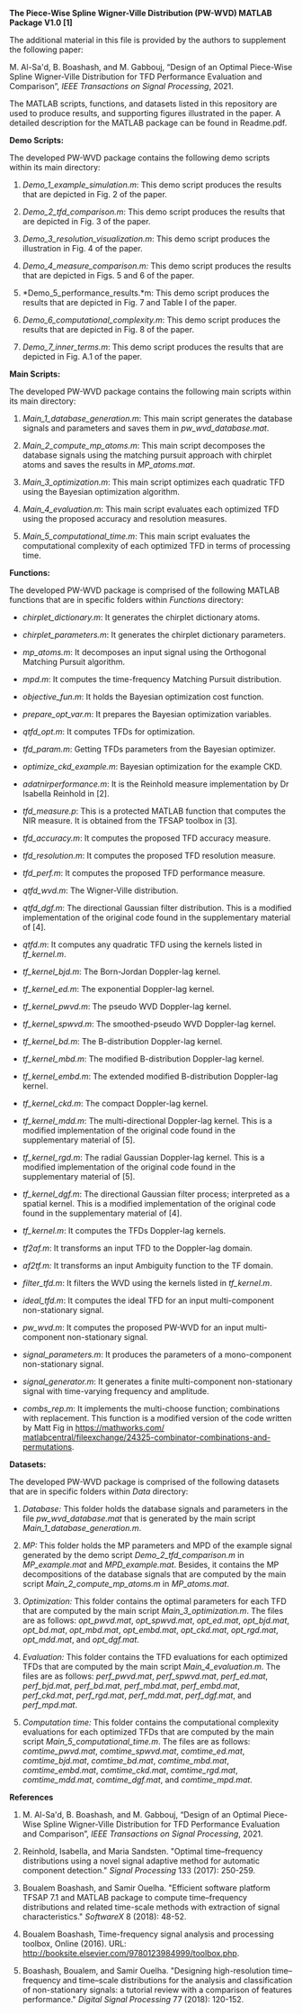 **The Piece-Wise Spline Wigner-Ville Distribution (PW-WVD) MATLAB Package V1.0
[1]**

The additional material in this file is provided by the authors to supplement
the following paper:

M. Al-Sa'd, B. Boashash, and M. Gabbouj, “Design of an Optimal Piece-Wise Spline
Wigner-Ville Distribution for TFD Performance Evaluation and Comparison”, *IEEE
Transactions on Signal Processing*, 2021.

The MATLAB scripts, functions, and datasets listed in this repository are used
to produce results, and supporting figures illustrated in the paper. A detailed
description for the MATLAB package can be found in Readme.pdf.

**Demo Scripts:**

The developed PW-WVD package contains the following demo scripts within its main
directory:

1.  *Demo_1_example_simulation.m*: This demo script produces the results that
    are depicted in Fig. 2 of the paper.

2.  *Demo_2_tfd_comparison.m*: This demo script produces the results that are
    depicted in Fig. 3 of the paper.

3.  *Demo_3_resolution_visualization.m*: This demo script produces the
    illustration in Fig. 4 of the paper.

4.  *Demo_4_measure_comparison.m:* This demo script produces the results that
    are depicted in Figs. 5 and 6 of the paper.

5.  *Demo_5_performance\_results.*m: This demo script produces the results
    that are depicted in Fig. 7 and Table I of the paper.

6.  *Demo_6_computational_complexity.m*: This demo script produces the results
    that are depicted in Fig. 8 of the paper.

7.  *Demo_7_inner_terms.m*: This demo script produces the results that are
    depicted in Fig. A.1 of the paper.

**Main Scripts:**

The developed PW-WVD package contains the following main scripts within its main
directory:

1.  *Main_1_database_generation.m*: This main script generates the database
    signals and parameters and saves them in *pw_wvd_database.mat*.

2.  *Main_2_compute_mp_atoms.m*: This main script decomposes the database
    signals using the matching pursuit approach with chirplet atoms and saves
    the results in *MP_atoms.mat*.

3.  *Main_3_optimization.m*: This main script optimizes each quadratic TFD using
    the Bayesian optimization algorithm.

4.  *Main_4_evaluation.m*: This main script evaluates each optimized TFD using
    the proposed accuracy and resolution measures.

5.  *Main_5_computational_time.m*: This main script evaluates the computational
    complexity of each optimized TFD in terms of processing time.

**Functions:**

The developed PW-WVD package is comprised of the following MATLAB functions that
are in specific folders within *Functions* directory:

-   *chirplet_dictionary.m*: It generates the chirplet dictionary atoms.

-   *chirplet_parameters.m*: It generates the chirplet dictionary parameters.

-   *mp\_atoms.m*: It decomposes an input signal using the Orthogonal Matching
    Pursuit algorithm.

-   *mpd.m*: It computes the time-frequency Matching Pursuit distribution.

-   *objective_fun.m*: It holds the Bayesian optimization cost function.

-   *prepare_opt_var.m*: It prepares the Bayesian optimization variables.

-   *qtfd_opt.m*: It computes TFDs for optimization.

-   *tfd_param.m*: Getting TFDs parameters from the Bayesian optimizer.

-   *optimize_ckd_example.m*: Bayesian optimization for the example CKD.

-   *adatnirperformance.m*: It is the Reinhold measure implementation by Dr
    Isabella Reinhold in [2].

-   *tfd\_measure.p*: This is a protected MATLAB function that computes the NIR
    measure. It is obtained from the TFSAP toolbox in [3].

-   *tfd_accuracy.m*: It computes the proposed TFD accuracy measure.

-   *tfd_resolution.m*: It computes the proposed TFD resolution measure.

-   *tfd_perf.m*: It computes the proposed TFD performance measure.

-   *qtfd_wvd.m*: The Wigner-Ville distribution.

-   *qtfd_dgf.m*: The directional Gaussian filter distribution. This is a
    modified implementation of the original code found in the supplementary
    material of [4].

-   *qtfd.m*: It computes any quadratic TFD using the kernels listed in
    *tf_kernel.m*.

-   *tf_kernel_bjd.m*: The Born-Jordan Doppler-lag kernel.

-   *tf_kernel_ed.m*: The exponential Doppler-lag kernel.

-   *tf_kernel_pwvd.m*: The pseudo WVD Doppler-lag kernel.

-   *tf_kernel_spwvd.m*: The smoothed-pseudo WVD Doppler-lag kernel.

-   *tf_kernel_bd.m*: The B-distribution Doppler-lag kernel.

-   *tf_kernel_mbd.m*: The modified B-distribution Doppler-lag kernel.

-   *tf_kernel_embd.m*: The extended modified B-distribution Doppler-lag kernel.

-   *tf_kernel_ckd.m*: The compact Doppler-lag kernel.

-   *tf_kernel_mdd.m*: The multi-directional Doppler-lag kernel. This is a
    modified implementation of the original code found in the supplementary
    material of [5].

-   *tf_kernel_rgd.m*: The radial Gaussian Doppler-lag kernel. This is a
    modified implementation of the original code found in the supplementary
    material of [5].

-   *tf_kernel_dgf.m*: The directional Gaussian filter process; interpreted as a
    spatial kernel. This is a modified implementation of the original code found
    in the supplementary material of [4].

-   *tf_kernel.m*: It computes the TFDs Doppler-lag kernels.

-   *tf2af.m*: It transforms an input TFD to the Doppler-lag domain.

-   *af2tf.m:* It transforms an input Ambiguity function to the TF domain.

-   *filter_tfd.m*: It filters the WVD using the kernels listed in
    *tf_kernel.m*.

-   *ideal_tfd.m*: It computes the ideal TFD for an input multi-component
    non-stationary signal.

-   *pw_wvd.m*: It computes the proposed PW-WVD for an input multi-component
    non-stationary signal.

-   *signal_parameters.m*: It produces the parameters of a mono-component
    non-stationary signal.

-   *signal_generator.m*: It generates a finite multi-component non-stationary
    signal with time-varying frequency and amplitude.

-   *combs_rep.m*: It implements the multi-choose function; combinations with
    replacement. This function is a modified version of the code written by Matt
    Fig in [https://mathworks.com/  
    matlabcentral/fileexchange/24325-combinator-combinations-and-permutations](https://mathworks.com/matlabcentral/fileexchange/24325-combinator-combinations-and-permutations).

**Datasets:**

The developed PW-WVD package is comprised of the following datasets that are in
specific folders within *Data* directory:

1.  *Database:* This folder holds the database signals and parameters in the
    file *pw_wvd_database.mat* that is generated by the main script
    *Main_1_database_generation.m*.

2.  *MP:* This folder holds the MP parameters and MPD of the example signal
    generated by the demo script *Demo_2_tfd_comparison.m* in *MP_example.mat*
    and *MPD_example.mat*. Besides, it contains the MP decompositions of the
    database signals that are computed by the main script
    *Main_2_compute_mp_atoms.m* in *MP_atoms.mat*.

3.  *Optimization:* This folder contains the optimal parameters for each TFD
    that are computed by the main script *Main_3_optimization.m*. The files are
    as follows: *opt_pwvd.mat*, *opt_spwvd.mat*, *opt_ed.mat*, *opt_bjd.mat*,
    *opt_bd.mat*, *opt_mbd.mat*, *opt_embd.mat*, *opt_ckd.mat*, *opt_rgd.mat*,
    *opt_mdd.mat*, and *opt_dgf.mat*.

4.  *Evaluation:* This folder contains the TFD evaluations for each optimized
    TFDs that are computed by the main script *Main_4_evaluation.m*. The files
    are as follows: *perf_pwvd.mat*, *perf_spwvd.mat*, *perf_ed.mat*,
    *perf_bjd.mat*, *perf_bd.mat*, *perf_mbd.mat*, *perf_embd.mat*,
    *perf_ckd.mat*, *perf_rgd.mat*, *perf_mdd.mat*, *perf_dgf.mat*, and
    *perf_mpd.mat*.

5.  *Computation time:* This folder contains the computational complexity
    evaluations for each optimized TFDs that are computed by the main script
    *Main_5_computational_time.m*. The files are as follows: *comtime_pwvd.mat*,
    *comtime_spwvd.mat*, *comtime_ed.mat*, *comtime_bjd.mat*, *comtime_bd.mat*,
    *comtime_mbd.mat*, *comtime_embd.mat*, *comtime_ckd.mat*, *comtime_rgd.mat*,
    *comtime_mdd.mat*, *comtime_dgf.mat*, and *comtime_mpd.mat*.

**References**

1.  M. Al-Sa'd, B. Boashash, and M. Gabbouj, “Design of an Optimal Piece-Wise
    Spline Wigner-Ville Distribution for TFD Performance Evaluation and
    Comparison”, *IEEE Transactions on Signal Processing*, 2021.

2.  Reinhold, Isabella, and Maria Sandsten. "Optimal time–frequency
    distributions using a novel signal adaptive method for automatic component
    detection." *Signal Processing* 133 (2017): 250-259.

3.  Boualem Boashash, and Samir Ouelha. "Efficient software platform TFSAP 7.1
    and MATLAB package to compute time–frequency distributions and related
    time-scale methods with extraction of signal characteristics." *SoftwareX* 8
    (2018): 48-52.

4.  Boualem Boashash, Time-frequency signal analysis and processing toolbox,
    Online (2016). URL:
    <http://booksite.elsevier.com/9780123984999/toolbox.php>.

5.  Boashash, Boualem, and Samir Ouelha. "Designing high-resolution
    time–frequency and time–scale distributions for the analysis and
    classification of non-stationary signals: a tutorial review with a
    comparison of features performance." *Digital Signal Processing* 77 (2018):
    120-152.
